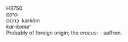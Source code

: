 <body>
  <p>H3750<br>  כּרכּם  <br> כַּרכּוֹם  ‎  karkôm  <br><i>kar-kome‘ </i><br>Probably of foreign origin; the <i>crocus: - </i>saffron.<br></p>
 </body>